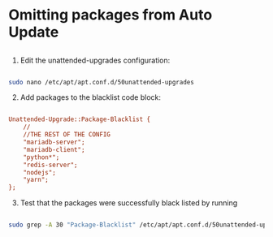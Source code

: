 # Omitting packages from Auto Update

##

1. Edit the unattended-upgrades configuration:

```bash

sudo nano /etc/apt/apt.conf.d/50unattended-upgrades

```

2. Add packages to the blacklist code block:

```ini

Unattended-Upgrade::Package-Blacklist {
    //
    //THE REST OF THE CONFIG
    "mariadb-server";
    "mariadb-client";
    "python*";
    "redis-server";
    "nodejs";
    "yarn";
};
```

3. Test that the packages were successfully black listed by running

```bash

sudo grep -A 30 "Package-Blacklist" /etc/apt/apt.conf.d/50unattended-upgrades

```
